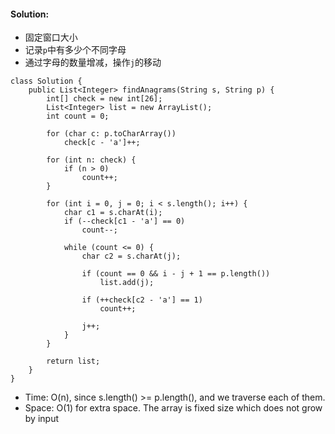 #### Solution:
* 固定窗口大小
* 记录`p`中有多少个不同字母
* 通过字母的数量增减，操作`j`的移动
```
class Solution {
    public List<Integer> findAnagrams(String s, String p) {
        int[] check = new int[26];
        List<Integer> list = new ArrayList();
        int count = 0;

        for (char c: p.toCharArray())
            check[c - 'a']++;
        
        for (int n: check) {
            if (n > 0)
                count++;
        }
        
        for (int i = 0, j = 0; i < s.length(); i++) {
            char c1 = s.charAt(i);
            if (--check[c1 - 'a'] == 0)
                count--;
            
            while (count <= 0) {
                char c2 = s.charAt(j);
                
                if (count == 0 && i - j + 1 == p.length())
                    list.add(j);
                
                if (++check[c2 - 'a'] == 1)
                    count++;
                
                j++;
            }
        }
        
        return list;
    }
}
```
* Time: O(n), since s.length() >= p.length(), and we traverse each of them.
* Space: O(1) for extra space. The array is fixed size which does not grow by input

